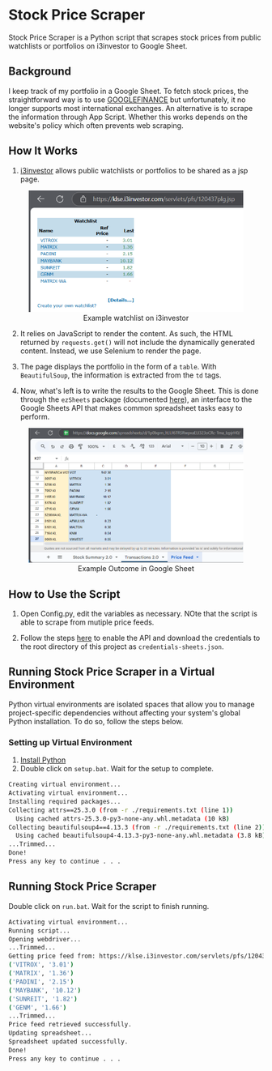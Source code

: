# Stock Price Scraper
Stock Price Scraper is a Python script that scrapes stock prices from public watchlists or portfolios on i3investor to Google Sheet.

## Background
I keep track of my portfolio in a Google Sheet. To fetch stock prices, the straightforward way is to use [GOOGLEFINANCE](https://support.google.com/docs/answer/3093281?hl=en) but unfortunately, it no longer supports most international exchanges. An alternative is to scrape the information through App Script. Whether this works depends on the website's policy which often prevents web scraping.

## How It Works
1. [i3investor](https://klse.i3investor.com/) allows public watchlists or portfolios to be shared as a jsp page.
<figure>
  <img src="screenshots/i3investor_portfolio.png" alt="Example watchlist on i3investor">
  <figcaption style="text-align:center">Example watchlist on i3investor</figcaption>
</figure>

2. It relies on JavaScript to render the content. As such, the HTML returned by `requests.get()` will not include the dynamically generated content. Instead, we use Selenium to render the page.

3. The page displays the portfolio in the form of a `table`. With `BeautifulSoup`, the information is extracted from the `td` tags.

4. Now, what's left is to write the results to the Google Sheet. This is done through the `ezSheets` package (documented [here](https://pypi.org/project/EZSheets/)), an interface to the Google Sheets API that makes common spreadsheet tasks easy to perform.

<figure>
  <img src="screenshots/googlesheet.png" alt="Example Outcome in Google Sheet">
  <figcaption style="text-align:center">Example Outcome in Google Sheet</figcaption>
</figure>

## How to Use the Script
1. Open Config.py, edit the variables as necessary. NOte that the script is able to scrape from mutiple price feeds.

2. Follow the steps [here](https://developers.google.com/workspace/drive/api/quickstart/python) to enable the API and download the credentials to the root directory of this project as `credentials-sheets.json`.

## Running Stock Price Scraper in a Virtual Environment
Python virtual environments are isolated spaces that allow you to manage project-specific dependencies without affecting your system's global Python installation. To do so, follow the steps below.

### Setting up Virtual Environment
1. [Install Python](https://www.python.org/downloads/)
2. Double click on `setup.bat`. Wait for the setup to complete.

```bash
Creating virtual environment...
Activating virtual environment...
Installing required packages...
Collecting attrs==25.3.0 (from -r ./requirements.txt (line 1))
  Using cached attrs-25.3.0-py3-none-any.whl.metadata (10 kB)
Collecting beautifulsoup4==4.13.3 (from -r ./requirements.txt (line 2))
  Using cached beautifulsoup4-4.13.3-py3-none-any.whl.metadata (3.8 kB)
...Trimmed...
Done!
Press any key to continue . . .
```

## Running Stock Price Scraper
Double click on `run.bat`. Wait for the script to finish running.
```bash
Activating virtual environment...
Running script...
Opening webdriver...
...Trimmed...
Getting price feed from: https://klse.i3investor.com/servlets/pfs/120437plg.jsp
('VITROX', '3.01')
('MATRIX', '1.36')
('PADINI', '2.15')
('MAYBANK', '10.12')
('SUNREIT', '1.82')
('GENM', '1.66')
...Trimmed...
Price feed retrieved successfully.
Updating spreadsheet...
Spreadsheet updated successfully.
Done!
Press any key to continue . . .
```